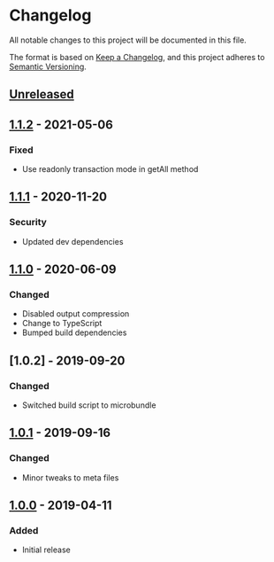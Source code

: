 # Changelog
All notable changes to this project will be documented in this file.

The format is based on [Keep a Changelog](https://keepachangelog.com/en/1.0.0/),
and this project adheres to [Semantic Versioning](https://semver.org/spec/v2.0.0.html).

## [Unreleased]

## [1.1.2] - 2021-05-06
### Fixed
- Use readonly transaction mode in getAll method

## [1.1.1] - 2020-11-20
### Security
- Updated dev dependencies

## [1.1.0] - 2020-06-09
### Changed
- Disabled output compression
- Change to TypeScript
- Bumped build dependencies

## [1.0.2] - 2019-09-20
### Changed
- Switched build script to microbundle

## [1.0.1] - 2019-09-16
### Changed
- Minor tweaks to meta files

## [1.0.0] - 2019-04-11
### Added
- Initial release

[Unreleased]: https://github.com/piotr-cz/redux-persist-idb-storage/compare/v1.1.2...HEAD
[1.1.2]: https://github.com/piotr-cz/redux-persist-idb-storage/compare/v1.1.1...v1.1.2
[1.1.1]: https://github.com/piotr-cz/redux-persist-idb-storage/compare/v1.1.0...v1.1.1
[1.1.0]: https://github.com/piotr-cz/redux-persist-idb-storage/compare/v1.0.2...v1.1.0
[1.0.1]: https://github.com/piotr-cz/redux-persist-idb-storage/compare/v1.0.1...v1.0.2
[1.0.1]: https://github.com/piotr-cz/redux-persist-idb-storage/compare/v1.0.0...v1.0.1
[1.0.0]: https://github.com/piotr-cz/redux-persist-idb-storage/releases/tag/v1.0.0
